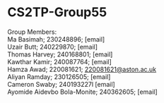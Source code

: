# CS2TP-Group55
Group Members: <br>
Ma Basimah; 230248896; [email] <br>
Uzair Butt; 240229870; [email] <br>
Thomas Harvey; 240168801; [email] <br>
Kawthar Kamir; 240087764; [email] <br>
Hamza Awad; 220081621; 220081621@aston.ac.uk <br>
Aliyan Ramday; 230126505; [email] <br>
Cameron Swaby; 240193227l [email] <br>
Ayomide Aidevbo Bola-Monite; 240362605; [email] <br> 
